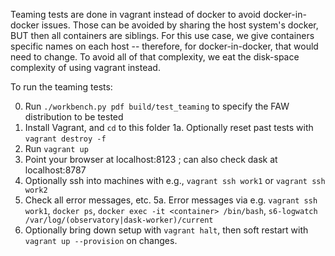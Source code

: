 Teaming tests are done in vagrant instead of docker to avoid docker-in-docker issues. Those can be avoided by sharing the host system's docker, BUT then all containers are siblings. For this use case, we give containers specific names on each host -- therefore, for docker-in-docker, that would need to change. To avoid all of that complexity, we eat the disk-space complexity of using vagrant instead.

To run the teaming tests:

0. Run `./workbench.py pdf build/test_teaming` to specify the FAW distribution to be tested
1. Install Vagrant, and `cd` to this folder
1a. Optionally reset past tests with `vagrant destroy -f`
2. Run `vagrant up`
3. Point your browser at localhost:8123 ; can also check dask at localhost:8787
4. Optionally ssh into machines with e.g., `vagrant ssh work1` or `vagrant ssh work2`
5. Check all error messages, etc.
5a. Error messages via e.g. `vagrant ssh work1`, `docker ps`, `docker exec -it <container> /bin/bash`, `s6-logwatch /var/log/(observatory|dask-worker)/current`
6. Optionally bring down setup with `vagrant halt`, then soft restart with `vagrant up --provision` on changes.

